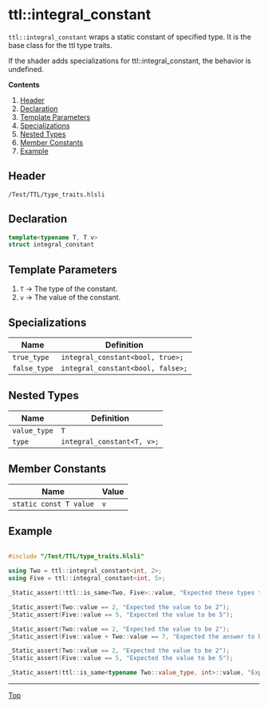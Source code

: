 # ttl::integral_constant

`ttl::integral_constant` wraps a static constant of specified type. It is the base class for the ttl type traits.

If the shader adds specializations for ttl::integral_constant, the behavior is undefined.

**Contents**
1. [Header](#header)
2. [Declaration](#declaration)
3. [Template Parameters](#template-parameters)
4. [Specializations](#specializations)
5. [Nested Types](#nested-types)
6. [Member Constants](#member-constants)
7. [Example](#example)

## Header

`/Test/TTL/type_traits.hlsli`

## Declaration

```c++
template<typename T, T v>
struct integral_constant
```

## Template Parameters

1. `T` -> The type of the constant.
2. `v` -> The value of the constant.

## Specializations

| Name           | Definition                       |
|----------------|----------------------------------|
| `true_type`    | `integral_constant<bool, true>;` |
| `false_type`   | `integral_constant<bool, false>;`|

## Nested Types

| Name | Definition |
|---------------|----------------------------|
| `value_type`  | `T`                        |
| `type`        | `integral_constant<T, v>;` |

## Member Constants

| Name                    | Value |
|-------------------------|-------|
| `static const T value`  | `v`   |


## Example

```c++

#include "/Test/TTL/type_traits.hlsli"

using Two = ttl::integral_constant<int, 2>;
using Five = ttl::integral_constant<int, 5>;

_Static_assert(!ttl::is_same<Two, Five>::value, "Expected these types to not be the same");

_Static_assert(Two::value == 2, "Expected the value to be 2");
_Static_assert(Five::value == 5, "Expected the value to be 5");

_Static_assert(Two::value == 2, "Expected the value to be 2");
_Static_assert(Five::value + Two::value == 7, "Expected the answer to be 7");

_Static_assert(Two::value == 2, "Expected the value to be 2");
_Static_assert(Five::value == 5, "Expected the value to be 5");

_Static_assert(ttl::is_same<typename Two::value_type, int>::value, "Expected the value to be of type int");

```
---

[Top](#ttlintegral_constant)